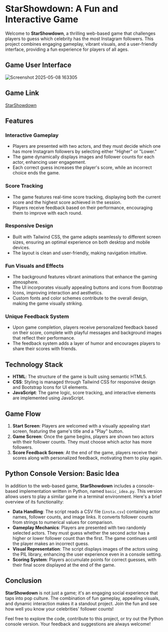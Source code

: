 # StarShowdown: A Fun and Interactive Game

Welcome to **StarShowdown**, a thrilling web-based game that challenges players to guess which celebrity has the most Instagram followers. This project combines engaging gameplay, vibrant visuals, and a user-friendly interface, providing a fun experience for players of all ages.
## Game User Interface
![Screenshot 2025-05-08 163305](https://github.com/user-attachments/assets/6953e63e-9c05-4b53-b55f-0ca704b76b81)

## Game Link
[StarShowdown](https://saikaushik003.github.io/Star-Showdown-HigherOrLowerGame-/)
## Features

### Interactive Gameplay
- Players are presented with two actors, and they must decide which one has more Instagram followers by selecting either "Higher" or "Lower."
- The game dynamically displays images and follower counts for each actor, enhancing user engagement.
- Each correct guess increases the player's score, while an incorrect choice ends the game.

### Score Tracking
- The game features real-time score tracking, displaying both the current score and the highest score achieved in the session.
- Players receive feedback based on their performance, encouraging them to improve with each round.

### Responsive Design
- Built with Tailwind CSS, the game adapts seamlessly to different screen sizes, ensuring an optimal experience on both desktop and mobile devices.
- The layout is clean and user-friendly, making navigation intuitive.

### Fun Visuals and Effects
- The background features vibrant animations that enhance the gaming atmosphere.
- The UI incorporates visually appealing buttons and icons from Bootstrap Icons, improving interaction and aesthetics.
- Custom fonts and color schemes contribute to the overall design, making the game visually striking.

### Unique Feedback System
- Upon game completion, players receive personalized feedback based on their score, complete with playful messages and background images that reflect their performance.
- The feedback system adds a layer of humor and encourages players to share their scores with friends.

## Technology Stack
- **HTML**: The structure of the game is built using semantic HTML5.
- **CSS**: Styling is managed through Tailwind CSS for responsive design and Bootstrap Icons for UI elements.
- **JavaScript**: The game logic, score tracking, and interactive elements are implemented using JavaScript.

## Game Flow
1. **Start Screen**: Players are welcomed with a visually appealing start screen, featuring the game's title and a "Play" button.
2. **Game Screen**: Once the game begins, players are shown two actors with their follower counts. They must choose which actor has more followers.
3. **Score Feedback Screen**: At the end of the game, players receive their scores along with personalized feedback, motivating them to play again.

## Python Console Version: Basic Idea

In addition to the web-based game, **StarShowdown** includes a console-based implementation written in Python, named `basic_idea.py`. This version allows users to play a similar game in a terminal environment. Here's a brief overview of its functionality:

- **Data Handling**: The script reads a CSV file (`insta.csv`) containing actor names, follower counts, and image links. It converts follower counts from strings to numerical values for comparison.
- **Gameplay Mechanics**: Players are presented with two randomly selected actors. They must guess whether the second actor has a higher or lower follower count than the first. The game continues until the player makes an incorrect guess.
- **Visual Representation**: The script displays images of the actors using the PIL library, enhancing the user experience even in a console setting.
- **Scoring System**: Players accumulate points for correct guesses, with their final score displayed at the end of the game.

## Conclusion
**StarShowdown** is not just a game; it's an engaging social experience that taps into pop culture. The combination of fun gameplay, appealing visuals, and dynamic interaction makes it a standout project. Join the fun and see how well you know your celebrities' follower counts!

Feel free to explore the code, contribute to this project, or try out the Python console version. Your feedback and suggestions are always welcome!
